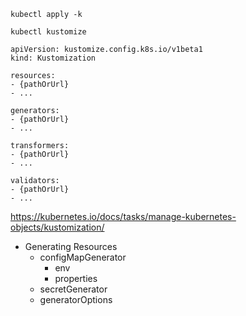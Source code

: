 

```
kubectl apply -k
```


```
kubectl kustomize
```



```
apiVersion: kustomize.config.k8s.io/v1beta1
kind: Kustomization

resources:
- {pathOrUrl}
- ...

generators:
- {pathOrUrl}
- ...

transformers:
- {pathOrUrl}
- ...

validators:
- {pathOrUrl}
- ...
```

https://kubernetes.io/docs/tasks/manage-kubernetes-objects/kustomization/

- Generating Resources
  - configMapGenerator
    - env
    - properties
  - secretGenerator
  - generatorOptions
